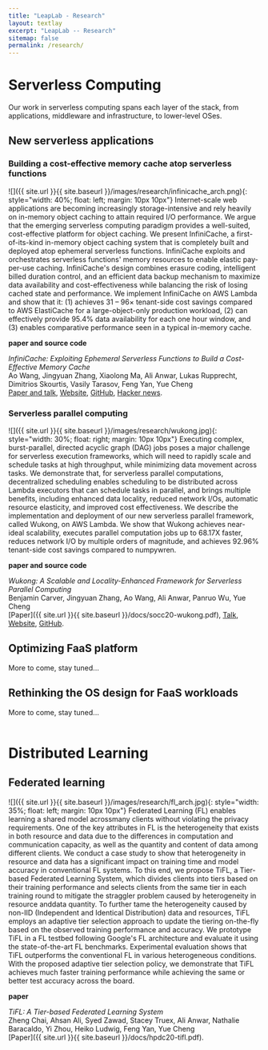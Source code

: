 ```yaml
---
title: "LeapLab - Research"
layout: textlay
excerpt: "LeapLab -- Research"
sitemap: false
permalink: /research/
---
```


# Serverless Computing 

Our work in serverless computing spans each layer of the stack, from
applications, middleware and infrastructure, to lower-level OSes. 

## New serverless applications

### Building a cost-effective memory cache atop serverless functions

![]({{ site.url }}{{ site.baseurl }}/images/research/infinicache_arch.png){: style="width: 40%; float: left; margin: 10px  10px"}
Internet-scale web applications are becoming increasingly
storage-intensive and rely heavily on in-memory object caching to
attain required I/O performance. We argue that the emerging
serverless computing paradigm provides a well-suited, cost-effective
platform for object caching. We present InfiniCache, a
first-of-its-kind in-memory object caching system that is completely
built and deployed atop ephemeral serverless functions. InfiniCache
exploits and orchestrates serverless functions' memory resources to
enable elastic pay-per-use caching. InfiniCache's design combines
erasure coding, intelligent billed duration control, and an efficient
data backup mechanism to maximize data availability and
cost-effectiveness while balancing the risk of losing cached state
and performance. We implement InfiniCache on AWS Lambda and show that
it: (1) achieves 31 – 96× tenant-side cost savings compared to AWS
ElastiCache for a large-object-only production workload, (2) can
effectively provide 95.4% data availability for each one hour window,
and (3) enables comparative performance seen in a typical in-memory
cache.

**paper and source code**

*InfiniCache: Exploiting Ephemeral Serverless Functions to Build a Cost-Effective Memory Cache*<br/>
Ao Wang, Jingyuan Zhang, Xiaolong Ma, Ali Anwar, Lukas Rupprecht,
Dimitrios Skourtis, Vasily Tarasov, Feng Yan, Yue Cheng<br/>
[Paper and talk](https://www.usenix.org/conference/fast20/presentation/wang-ao),
[Website](https://mason-leap-lab.github.io/infinicache/),
[GitHub](https://github.com/mason-leap-lab/infinicache),
[Hacker news](https://news.ycombinator.com/item?id=25788893).


### Serverless parallel computing

![]({{ site.url }}{{ site.baseurl }}/images/research/wukong.jpg){: style="width: 30%; float: right; margin: 10px  10px"}
Executing complex, burst-parallel, directed acyclic graph (DAG) jobs
poses a major challenge for serverless execution frameworks, which
will need to rapidly scale and schedule tasks at high throughput,
while minimizing data movement across tasks. We demonstrate that, for
serverless parallel computations, decentralized scheduling enables
scheduling to be distributed across Lambda executors that can
schedule tasks in parallel, and brings multiple benefits, including
enhanced data locality, reduced network I/Os, automatic resource
elasticity, and improved cost effectiveness. We describe the
implementation and deployment of our new serverless parallel
framework, called Wukong, on AWS Lambda. We show that Wukong achieves
near-ideal scalability, executes parallel computation jobs up to
68.17X faster, reduces network I/O by multiple orders of magnitude,
and achieves 92.96% tenant-side cost savings compared to numpywren.

**paper and source code**

*Wukong: A Scalable and Locality-Enhanced Framework for Serverless Parallel Computing*<br/>
Benjamin Carver, Jingyuan Zhang, Ao Wang, Ali Anwar, Panruo Wu, Yue Cheng<br/>
[Paper]({{ site.url }}{{ site.baseurl }}/docs/socc20-wukong.pdf),
[Talk](https://www.youtube.com/watch?v=W0tENnx_58I),
[Website](https://mason-leap-lab.github.io/Wukong/),
[GitHub](https://github.com/mason-leap-lab/Wukong/tree/socc2020).


## Optimizing FaaS platform

More to come, stay tuned...


## Rethinking the OS design for FaaS workloads

More to come, stay tuned...
<br/><br/>



# Distributed Learning

## Federated learning


![]({{ site.url }}{{ site.baseurl }}/images/research/fl_arch.jpg){: style="width: 35%; float: left; margin: 10px  10px"}
Federated Learning (FL) enables learning a shared model acrossmany
clients without violating the privacy requirements. One of the key
attributes in FL is the heterogeneity that exists in both resource
and data due to the differences in computation and communication
capacity, as well as the quantity and content of data among different
clients. We conduct a case study to show that heterogeneity in
resource and data has a significant impact on training time and model
accuracy in conventional FL systems. To this end, we propose TiFL, a
Tier-based Federated Learning System, which divides clients into
tiers based on their training performance and selects clients from
the same tier in each training round to mitigate the straggler
problem caused by heterogeneity in resource anddata quantity. To
further tame the heterogeneity caused by non-IID (Independent and
Identical Distribution) data and resources, TiFL employs an adaptive
tier selection approach to update the tiering on-the-fly based on the
observed training performance and accuracy. We prototype TiFL in a FL
testbed following Google's FL architecture and evaluate it using the
state-of-the-art FL benchmarks. Experimental evaluation shows that
TiFL outperforms the conventional FL in various heterogeneous
conditions. With the proposed adaptive tier selection policy, we
demonstrate that TiFL achieves much faster training performance while
achieving the same or better test accuracy across the board.

**paper**

*TiFL: A Tier-based Federated Learning System*<br/>
Zheng Chai, Ahsan Ali, Syed Zawad, Stacey Truex, Ali Anwar, Nathalie
Baracaldo, Yi Zhou, Heiko Ludwig, Feng Yan, Yue Cheng<br/>
[Paper]({{ site.url }}{{ site.baseurl }}/docs/hpdc20-tifl.pdf).

